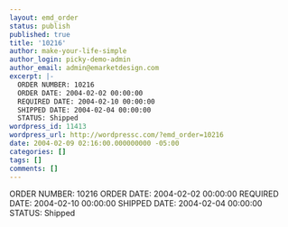 ```yaml
---
layout: emd_order
status: publish
published: true
title: '10216'
author: make-your-life-simple
author_login: picky-demo-admin
author_email: admin@emarketdesign.com
excerpt: |-
  ORDER NUMBER: 10216
  ORDER DATE: 2004-02-02 00:00:00
  REQUIRED DATE: 2004-02-10 00:00:00
  SHIPPED DATE: 2004-02-04 00:00:00
  STATUS: Shipped
wordpress_id: 11413
wordpress_url: http://wordpressc.com/?emd_order=10216
date: 2004-02-09 02:16:00.000000000 -05:00
categories: []
tags: []
comments: []
---
```

ORDER NUMBER: 10216
ORDER DATE: 2004-02-02 00:00:00
REQUIRED DATE: 2004-02-10 00:00:00
SHIPPED DATE: 2004-02-04 00:00:00
STATUS: Shipped
